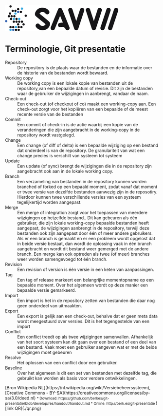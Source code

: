 ﻿![Savvii](./logo.png)

# Terminologie, Git presentatie
<dl>
<dt>Repository</dt>
    <dd>De repository is de plaats waar de bestanden en de informatie over de historie van de bestanden wordt bewaard.</dd>

<dt>Working copy</dt>
    <dd>De working copy is een lokale kopie van bestanden uit de repository,van een bepaalde datum of revisie. Dit zijn de bestanden waar de gebruiker de wijzigingen in aanbrengt, vandaar de naam.</dd>

<dt>Check-out </dt>
    <dd>Een check-out (of checkout of co) maakt een working-copy aan. Een check-out zorgt voor het kopiëren van een bepaalde of de meest recente versie van de bestanden</dd>

<dt>Commit </dt>
    <dd>Een commit of check-in is de actie waarbij een kopie van de veranderingen die zijn aangebracht in de working-copy in de repository wordt vastgelegd.</dd>

<dt>Change </dt>
    <dd>Een change (of diff of delta) is een bepaalde wijziging op een bestand dat onderdeel is van de repository. De granulariteit van wat een change precies is verschilt van systeem tot systeem</dd>

<dt>Update </dt>
    <dd>Een update (of sync) brengt de wijzigingen die in de repository zijn aangebracht ook aan in de lokale working copy.</dd>

<dt>Branch </dt>
    <dd>Een verzameling van bestanden in de repository kunnen worden branched of forked op een bepaald moment, zodat vanaf dat moment er twee versie van dezelfde bestanden aanwezig zijn in de reposotiry. Hierdoor kunnen twee verschillende versies van een systeem tegelijkertijd worden aangepast.</dd>

<dt>Merge </dt>
    <dd>Een merge of integration zorgt voor het toepassen van meerdere wijzigingen op hetzelfde bestand..
    Dit kan gebeuren als één gebruiker, die zijn lokale working-copy bepaalde bestanden heeft aangepast, de wijzigingen aanbrengt in de repository, terwijl deze bestanden ook zijn aangepast door één of meer andere gebruikers.
    Als er een branch is gemaakt en er een probleem wordt opgelost dat in beide versie bestaat, dan wordt de oplossing vaak in één branch aangebracht en wordt dit bestand weer gemerged met de andere branch.
    Een merge kan ook optreden als twee (of meer) branches weer worden samengevoegd tot één branch.</dd>

<dt>Revision </dt>
    <dd>Een revision of version is één versie in een keten van aanpassingen.</dd>

<dt>Tag </dt>
    <dd>Een tag of release markeert een belangrijke momentopname op een bepaalde moment. Over het algemeen wordt op deze manier een bepaalde versie gemarkeerd.</dd>

<dt>Import </dt>
    <dd>Een import is het in de repository zetten van bestanden die daar nog geen onderdeel van uitmaakten.</dd>

<dt>Export </dt>
    <dd>Een export is gelijk aan een check-out, behalve dat er geen meta data wordt meegestuurd over versies. Dit is het tegengestelde van een import</dd>

<dt>Conflict </dt>
    <dd>Een conflict treedt op als twee wijzigingen samenvallen. Afhankelijk van het soort systeem kan dit gaan over een bestand of een deel van een bestand. Vaak moet een gebruiker aangeven wat er met de beide wijzigingen moet gebeuren</dd>

<dt>Resolve </dt>
    <dd>Het oplossen van een conflict door een gebruiker.</dd>

<dt>Baseline </dt>
    <dd>Over het algemeen is dit een set van bestanden met dezelfde tag, die gebruikt kan worden als basis voor verdere ontwikkelingen. </dd>
</dl>
[Bron Wikipedia NL](https://nl.wikipedia.org/wiki/Versiebeheersysteem), [Creative Commons - BY-SA](https://creativecommons.org/licenses/by-sa/3.0/deed.nl)

<small>
* Download: https://github.com/berkes/git-presentatie/blob/develop/res/handout/handout.md
* Online: http://berk.es/git-presentatie
</small>
![link QR](./qr.png)
